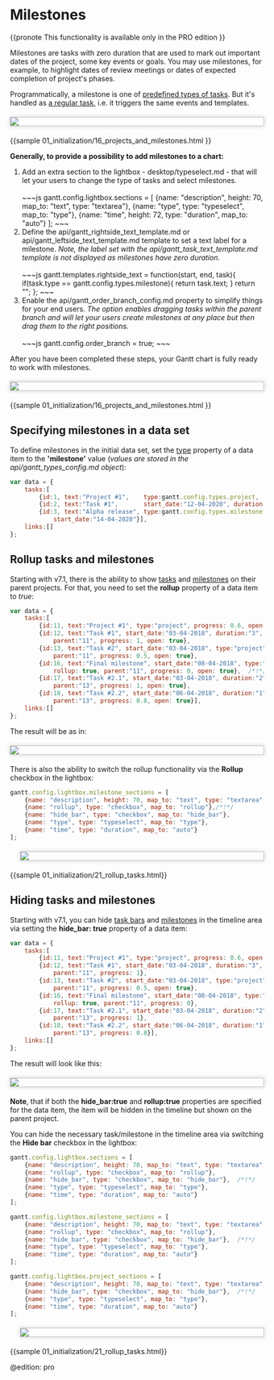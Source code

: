 Milestones
============

{{pronote This functionality is available only in the PRO edition }}

Milestones are tasks with zero duration that are used to mark out important dates of the project, some key events or goals.
You may use milestones, for example, to highlight dates of review meetings or dates of expected completion of project's phases. <br>

Programmatically, a milestone is one of [predefined types of tasks](desktop/task_types.md). But it's handled as [a regular task](desktop/task_types.md), i.e. it triggers the same events and templates. 

<img style="border: 1px #C4C4C5 solid;margin: 20px auto 20px auto;display: block;box-shadow: #D8D8D8 0px 0px 7px 1px;" src="desktop/type_milestone.png">
{{sample
01_initialization/16_projects_and_milestones.html
}}

<br>

**Generally, to provide a possibility to add milestones to a chart:**

<ol>
	<li>Add an extra section to the lightbox - desktop/typeselect.md -  that will let your users to change the type of tasks and select milestones. <br> <br>
~~~js
gantt.config.lightbox.sections = [
	{name: "description", height: 70, map_to: "text", type: "textarea"},
	{name: "type", type: "typeselect", map_to: "type"},
	{name: "time", height: 72, type: "duration", map_to: "auto"}
];
~~~
	</li>
	<li>Define the api/gantt_rightside_text_template.md or api/gantt_leftside_text_template.md template to set a text label for a milestone. <i> Note, the label set with  the api/gantt_task_text_template.md template is not  displayed 
    as milestones have zero duration.</i> <br> <br>
~~~js
gantt.templates.rightside_text = function(start, end, task){
	if(task.type == gantt.config.types.milestone){
		return task.text;
	}
	return "";
};
~~~
    </li>
	<li> Enable the api/gantt_order_branch_config.md property to simplify things for your end users. <i>The option enables dragging tasks within the parent branch and will let your users create milestones at any place but
    then drag them to the right positions. </i> <br> <br>
~~~js
gantt.config.order_branch = true;
~~~
    </li>
</ol>

After you have been completed these steps, your Gantt chart is fully ready to work with milestones.

<img style="border: 1px #C4C4C5 solid;margin: 20px auto 20px auto;display: block;box-shadow: #D8D8D8 0px 0px 7px 1px;" src="desktop/milestone_lightbox.png">

{{sample
01_initialization/16_projects_and_milestones.html
}}

Specifying milestones in a data set
----------------------------------------------

To define milestones in the initial data set, set the [type](desktop/loading.md#specifyingdataproperties) property of a data item to the **'milestone'** value (*values are stored in the api/gantt_types_config.md object*):
~~~js
var data = {
    tasks:[
    	{id:1, text:"Project #1",    type:gantt.config.types.project,    open:true}, 
        {id:2, text:"Task #1",       start_date:"12-04-2020", duration:3, parent:1},
        {id:3, text:"Alpha release", type:gantt.config.types.milestone,   parent:1, /*!*/
            start_date:"14-04-2020"}],                                              /*!*/
    links:[]
};
~~~

Rollup tasks and milestones
-------------------------

Starting with v7.1, there is the ability to show [tasks](desktop/task_types.md#regulartasks) and [milestones](desktop/task_types.md#milestones) on their parent projects. For that, you need to set the **rollup** property of a data item to *true*:

~~~js
var data = {
    tasks:[
        {id:11, text:"Project #1", type:"project", progress: 0.6, open: true},
		{id:12, text:"Task #1", start_date:"03-04-2018", duration:"3",
			parent:"11", progress: 1, open: true},
		{id:13, text:"Task #2", start_date:"03-04-2018", type:"project", 
			parent:"11", progress: 0.5, open: true},
		{id:16, text:"Final milestone", start_date:"08-04-2018", type:"milestone",  /*!*/
			rollup: true, parent:"11", progress: 0, open: true},  /*!*/
		{id:17, text:"Task #2.1", start_date:"03-04-2018", duration:"2", 
			parent:"13", progress: 1, open: true},
		{id:18, text:"Task #2.2", start_date:"06-04-2018", duration:"1",   
			parent:"13", progress: 0.8, open: true}],  
    links:[]
};
~~~

The result will be as in:

<img style="border: 1px #C4C4C5 solid;margin: 20px auto 20px auto;display: block;box-shadow: #D8D8D8 0px 0px 7px 1px;" src="desktop/rollup_milestone.png">

There is also the ability to switch the rollup functionality via the **Rollup** checkbox in the lightbox:


~~~js
gantt.config.lightbox.milestone_sections = [
	{name: "description", height: 70, map_to: "text", type: "textarea", focus: true},
	{name: "rollup", type: "checkbox", map_to: "rollup"},/*!*/
	{name: "hide_bar", type: "checkbox", map_to: "hide_bar"},
	{name: "type", type: "typeselect", map_to: "type"},
	{name: "time", type: "duration", map_to: "auto"}
];
~~~

<img style="border: 1px #C4C4C5 solid;margin: 20px auto 20px 20px;display: block;box-shadow: #D8D8D8 0px 0px 7px 1px;" src="desktop/rollup.png">

{{sample 01_initialization/21_rollup_tasks.html}}

Hiding tasks and milestones
---------------------------

Starting with v7.1, you can hide [task bars](desktop/task_types.md#regulartasks) and [milestones](desktop/task_types.md#milestones) in the timeline area via setting the **hide_bar: true** property of a data item:

~~~js
var data = {
    tasks:[
        {id:11, text:"Project #1", type:"project", progress: 0.6, open: true},
        {id:12, text:"Task #1", start_date:"03-04-2018", duration:"3",
            parent:"11", progress: 1},
        {id:13, text:"Task #2", start_date:"03-04-2018", type:"project", 
            parent:"11", progress: 0.5, open: true},
        {id:16, text:"Final milestone", start_date:"08-04-2018", type:"milestone",  
            rollup: true, parent:"11", progress: 0},  
        {id:17, text:"Task #2.1", start_date:"03-04-2018", duration:"2", 
            parent:"13", progress: 1},
        {id:18, text:"Task #2.2", start_date:"06-04-2018", duration:"1",   
            parent:"13", progress: 0.8}],  
    links:[]
};
~~~

The result will look like this:

<img style="border: 1px #C4C4C5 solid;margin: 20px auto 20px auto;display: block;box-shadow: #D8D8D8 0px 0px 7px 1px;" src="desktop/hide_milestone.png">

**Note**, that if both the **hide_bar:true** and **rollup:true** properties are specified for the data item, the item will be hidden in the timeline but shown on the parent project.

You can hide the necessary task/milestone in the timeline area via switching the **Hide bar** checkbox in the lightbox:

~~~js
gantt.config.lightbox.sections = [
	{name: "description", height: 70, map_to: "text", type: "textarea", focus: true},
	{name: "rollup", type: "checkbox", map_to: "rollup"},
	{name: "hide_bar", type: "checkbox", map_to: "hide_bar"},  /*!*/
	{name: "type", type: "typeselect", map_to: "type"},
	{name: "time", type: "duration", map_to: "auto"}
];

gantt.config.lightbox.milestone_sections = [
	{name: "description", height: 70, map_to: "text", type: "textarea", focus: true},
	{name: "rollup", type: "checkbox", map_to: "rollup"},
	{name: "hide_bar", type: "checkbox", map_to: "hide_bar"},  /*!*/
	{name: "type", type: "typeselect", map_to: "type"},
	{name: "time", type: "duration", map_to: "auto"}
];

gantt.config.lightbox.project_sections = [
	{name: "description", height: 70, map_to: "text", type: "textarea", focus: true},
	{name: "hide_bar", type: "checkbox", map_to: "hide_bar"},  /*!*/
	{name: "type", type: "typeselect", map_to: "type"},
	{name: "time", type: "duration", map_to: "auto"}
];

~~~

<img style="border: 1px #C4C4C5 solid;margin: 20px auto 20px 20px;display: block;box-shadow: #D8D8D8 0px 0px 7px 1px;" src="desktop/hide_bar.png">

{{sample 01_initialization/21_rollup_tasks.html}}

@edition: pro